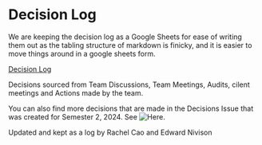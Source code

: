 # Decision Log

We are keeping the decision log as a Google Sheets for ease of writing them out as the tabling structure of markdown is finicky, and it is easier to move things around in a google sheets form.

[Decision Log](https://docs.google.com/spreadsheets/d/1oskDGMkfkzdrmtNMLF5hAFBFKMAqcMn5JNsqAPCYPAM/edit?gid=0#gid=0)

Decisions sourced from Team Discussions, Team Meetings, Audits, cilent meetings and Actions made by the team.

You can also find more decisions that are made in the Decisions Issue that was created for Semester 2, 2024. See ![Here](https://github.com/mazfil/lab-allocator/issues/93).

Updated and kept as a log by Rachel Cao and Edward Nivison